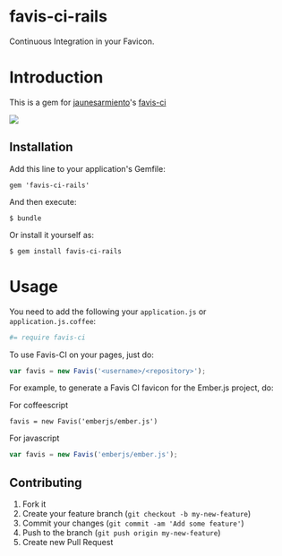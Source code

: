 # favis-ci-rails

Continuous Integration in your Favicon.

# Introduction

This is a gem for [jaunesarmiento][jaunesarmiento]'s [favis-ci][lib]

[jaunesarmiento]: https://github.com/jaunesarmiento
[lib]: https://github.com/jaunesarmiento/favis-ci

![](https://raw.github.com/jaunesarmiento/favis-ci/master/docs/buildstatus.png)

## Installation

Add this line to your application's Gemfile:

    gem 'favis-ci-rails'

And then execute:

    $ bundle

Or install it yourself as:

    $ gem install favis-ci-rails

# Usage

You need to add the following  your `application.js` or `application.js.coffee`:
```coffeescript
#= require favis-ci
```

To use Favis-CI on your pages, just do:
```javascript
var favis = new Favis('<username>/<repository>');
```

For example, to generate a Favis CI favicon for the Ember.js project, do:

For coffeescript
```
favis = new Favis('emberjs/ember.js')
```

For javascript
```javascript
var favis = new Favis('emberjs/ember.js');
```

## Contributing

1. Fork it
2. Create your feature branch (`git checkout -b my-new-feature`)
3. Commit your changes (`git commit -am 'Add some feature'`)
4. Push to the branch (`git push origin my-new-feature`)
5. Create new Pull Request
